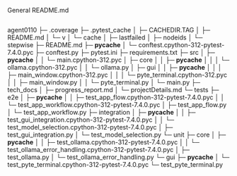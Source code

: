 General README.md
```

```
agent0110
├─ .coverage
├─ .pytest_cache
│  ├─ CACHEDIR.TAG
│  ├─ README.md
│  └─ v
│     └─ cache
│        ├─ lastfailed
│        ├─ nodeids
│        └─ stepwise
├─ README.md
├─ __pycache__
│  └─ conftest.cpython-312-pytest-7.4.0.pyc
├─ conftest.py
├─ pytest.ini
├─ requirements.txt
├─ src
│  ├─ __pycache__
│  │  └─ main.cpython-312.pyc
│  ├─ core
│  │  ├─ __pycache__
│  │  │  └─ ollama.cpython-312.pyc
│  │  └─ ollama.py
│  ├─ gui
│  │  ├─ __pycache__
│  │  │  ├─ main_window.cpython-312.pyc
│  │  │  └─ pyte_terminal.cpython-312.pyc
│  │  ├─ main_window.py
│  │  └─ pyte_terminal.py
│  └─ main.py
├─ tech_docs
│  ├─ progress_report.md
│  └─ projectDetails.md
└─ tests
   ├─ e2e
   │  ├─ __pycache__
   │  │  ├─ test_app_flow.cpython-312-pytest-7.4.0.pyc
   │  │  └─ test_app_workflow.cpython-312-pytest-7.4.0.pyc
   │  ├─ test_app_flow.py
   │  └─ test_app_workflow.py
   ├─ integration
   │  ├─ __pycache__
   │  │  ├─ test_gui_integration.cpython-312-pytest-7.4.0.pyc
   │  │  └─ test_model_selection.cpython-312-pytest-7.4.0.pyc
   │  ├─ test_gui_integration.py
   │  └─ test_model_selection.py
   └─ unit
      ├─ core
      │  ├─ __pycache__
      │  │  ├─ test_ollama.cpython-312-pytest-7.4.0.pyc
      │  │  └─ test_ollama_error_handling.cpython-312-pytest-7.4.0.pyc
      │  ├─ test_ollama.py
      │  └─ test_ollama_error_handling.py
      └─ gui
         ├─ __pycache__
         │  └─ test_pyte_terminal.cpython-312-pytest-7.4.0.pyc
         └─ test_pyte_terminal.py

```